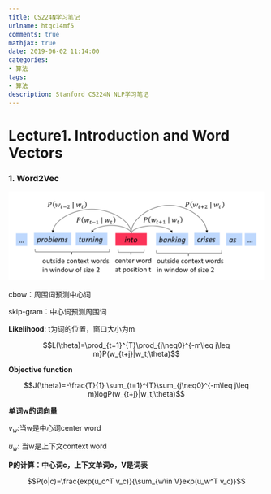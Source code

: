 ```yaml
---
title: CS224N学习笔记
urlname: htqc14mf5
comments: true
mathjax: true
date: 2019-06-02 11:14:00
categories:
- 算法
tags:
- 算法
description: Stanford CS224N NLP学习笔记
---
```


# Lecture1. Introduction and Word Vectors

### 1. Word2Vec

![Word2Vec中心词预测周围词](/images/CS224N/word2vec_windows.png)

cbow：周围词预测中心词

skip-gram：中心词预测周围词

**Likelihood**: t为词的位置，窗口大小为m

$$L(\theta)=\prod_{t=1}^{T}\prod_{j\neq0}^{-m\leq j\leq m}P(w_{t+j}|w_t;\theta)$$

**Objective function**

$$J(\theta)=-\frac{T}{1} \sum_{t=1}^{T}\sum_{j\neq0}^{-m\leq j\leq m}logP(w_{t+j}|w_t;\theta)$$

**单词w的词向量**

$v_w$:当w是中心词center word

$u_w$: 当w是上下文context word

**P的计算：中心词c，上下文单词o，V是词表**

$$P(o|c)=\frac{exp(u_o^T v_c)}{\sum_{w\in V}exp(u_w^T v_c)}$$





